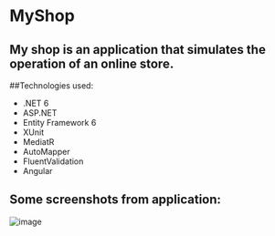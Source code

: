 # MyShop

## My shop is an application that simulates the operation of an online store.

##Technologies used:
- .NET 6
- ASP.NET
- Entity Framework 6
- XUnit
- MediatR
- AutoMapper
- FluentValidation
- Angular


## Some screenshots from application:
![image](https://user-images.githubusercontent.com/102579246/212663253-294aa223-66c2-4c05-9025-fcca2a0108a6.png)
